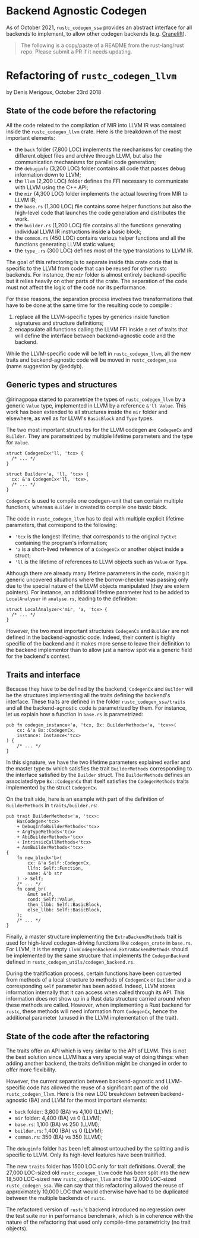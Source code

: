 # Backend Agnostic Codegen

<!-- toc -->

As of October 2021, `rustc_codegen_ssa` provides an
abstract interface for all backends to implement, to allow other codegen
backends (e.g. [Cranelift]).

[Cranelift]: https://github.com/bytecodealliance/wasmtime/tree/HEAD/cranelift

> The following is a copy/paste of a README from the rust-lang/rust repo.
> Please submit a PR if it needs updating.

# Refactoring of `rustc_codegen_llvm`
by Denis Merigoux, October 23rd 2018

## State of the code before the refactoring

All the code related to the compilation of MIR into LLVM IR was contained
inside the `rustc_codegen_llvm` crate. Here is the breakdown of the most
important elements:
* the `back` folder (7,800 LOC) implements the mechanisms for creating the
  different object files and archive through LLVM, but also the communication
  mechanisms for parallel code generation;
* the `debuginfo` (3,200 LOC) folder contains all code that passes debug
  information down to LLVM;
* the `llvm` (2,200 LOC) folder defines the FFI necessary to communicate with
  LLVM using the C++ API;
* the `mir` (4,300 LOC) folder implements the actual lowering from MIR to LLVM
  IR;
* the `base.rs` (1,300 LOC) file contains some helper functions but also the
  high-level code that launches the code generation and distributes the work.
* the `builder.rs` (1,200 LOC) file contains all the functions generating
  individual LLVM IR instructions inside a basic block;
* the `common.rs` (450 LOC) contains various helper functions and all the
  functions generating LLVM static values;
* the `type_.rs` (300 LOC) defines most of the type translations to LLVM IR.

The goal of this refactoring is to separate inside this crate code that is
specific to the LLVM from code that can be reused for other rustc backends. For
instance, the `mir` folder is almost entirely backend-specific but it relies
heavily on other parts of the crate. The separation of the code must not affect
the logic of the code nor its performance.

For these reasons, the separation process involves two transformations that
have to be done at the same time for the resulting code to compile :

1. replace all the LLVM-specific types by generics inside function signatures
   and structure definitions;
2. encapsulate all functions calling the LLVM FFI inside a set of traits that
   will define the interface between backend-agnostic code and the backend.

While the LLVM-specific code will be left in `rustc_codegen_llvm`, all the new
traits and backend-agnostic code will be moved in `rustc_codegen_ssa` (name
suggestion by @eddyb).

## Generic types and structures

@irinagpopa started to parametrize the types of `rustc_codegen_llvm` by a
generic `Value` type, implemented in LLVM by a reference `&'ll Value`. This
work has been extended to all structures inside the `mir` folder and elsewhere,
as well as for LLVM's `BasicBlock` and `Type` types.

The two most important structures for the LLVM codegen are `CodegenCx` and
`Builder`. They are parametrized by multiple lifetime parameters and the type
for `Value`.

```rust,ignore
struct CodegenCx<'ll, 'tcx> {
  /* ... */
}

struct Builder<'a, 'll, 'tcx> {
  cx: &'a CodegenCx<'ll, 'tcx>,
  /* ... */
}
```

`CodegenCx` is used to compile one codegen-unit that can contain multiple
functions, whereas `Builder` is created to compile one basic block.

The code in `rustc_codegen_llvm` has to deal with multiple explicit lifetime
parameters, that correspond to the following:
* `'tcx` is the longest lifetime, that corresponds to the original `TyCtxt`
  containing the program's information;
* `'a` is a short-lived reference of a `CodegenCx` or another object inside a
  struct;
* `'ll` is the lifetime of references to LLVM objects such as `Value` or
  `Type`.

Although there are already many lifetime parameters in the code, making it
generic uncovered situations where the borrow-checker was passing only due to
the special nature of the LLVM objects manipulated (they are extern pointers).
For instance, an additional lifetime parameter had to be added to
`LocalAnalyser` in `analyse.rs`, leading to the definition:

```rust,ignore
struct LocalAnalyzer<'mir, 'a, 'tcx> {
  /* ... */
}
```

However, the two most important structures `CodegenCx` and `Builder` are not
defined in the backend-agnostic code. Indeed, their content is highly specific
of the backend and it makes more sense to leave their definition to the backend
implementor than to allow just a narrow spot via a generic field for the
backend's context.

## Traits and interface

Because they have to be defined by the backend, `CodegenCx` and `Builder` will
be the structures implementing all the traits defining the backend's interface.
These traits are defined in the folder `rustc_codegen_ssa/traits` and all the
backend-agnostic code is parametrized by them. For instance, let us explain how
a function in `base.rs` is parametrized:

```rust,ignore
pub fn codegen_instance<'a, 'tcx, Bx: BuilderMethods<'a, 'tcx>>(
    cx: &'a Bx::CodegenCx,
    instance: Instance<'tcx>
) {
    /* ... */
}
```

In this signature, we have the two lifetime parameters explained earlier and
the master type `Bx` which satisfies the trait `BuilderMethods` corresponding
to the interface satisfied by the `Builder` struct. The `BuilderMethods`
defines an associated type `Bx::CodegenCx` that itself satisfies the
`CodegenMethods` traits implemented by the struct `CodegenCx`.

On the trait side, here is an example with part of the definition of
`BuilderMethods` in `traits/builder.rs`:

```rust,ignore
pub trait BuilderMethods<'a, 'tcx>:
    HasCodegen<'tcx>
    + DebugInfoBuilderMethods<'tcx>
    + ArgTypeMethods<'tcx>
    + AbiBuilderMethods<'tcx>
    + IntrinsicCallMethods<'tcx>
    + AsmBuilderMethods<'tcx>
{
    fn new_block<'b>(
        cx: &'a Self::CodegenCx,
        llfn: Self::Function,
        name: &'b str
    ) -> Self;
    /* ... */
    fn cond_br(
        &mut self,
        cond: Self::Value,
        then_llbb: Self::BasicBlock,
        else_llbb: Self::BasicBlock,
    );
    /* ... */
}
```

Finally, a master structure implementing the `ExtraBackendMethods` trait is
used for high-level codegen-driving functions like `codegen_crate` in
`base.rs`. For LLVM, it is the empty `LlvmCodegenBackend`.
`ExtraBackendMethods` should be implemented by the same structure that
implements the `CodegenBackend` defined in
`rustc_codegen_utils/codegen_backend.rs`.

During the traitification process, certain functions have been converted from
methods of a local structure to methods of `CodegenCx` or `Builder` and a
corresponding `self` parameter has been added. Indeed, LLVM stores information
internally that it can access when called through its API. This information
does not show up in a Rust data structure carried around when these methods are
called. However, when implementing a Rust backend for `rustc`, these methods
will need information from `CodegenCx`, hence the additional parameter (unused
in the LLVM implementation of the trait).

## State of the code after the refactoring

The traits offer an API which is very similar to the API of LLVM. This is not
the best solution since LLVM has a very special way of doing things: when
adding another backend, the traits definition might be changed in order to
offer more flexibility.

However, the current separation between backend-agnostic and LLVM-specific code
has allowed the reuse of a significant part of the old `rustc_codegen_llvm`.
Here is the new LOC breakdown between backend-agnostic (BA) and LLVM for the
most important elements:

* `back` folder: 3,800 (BA) vs 4,100 (LLVM);
* `mir` folder: 4,400 (BA) vs 0 (LLVM);
* `base.rs`: 1,100 (BA) vs 250 (LLVM);
* `builder.rs`: 1,400 (BA) vs 0 (LLVM);
* `common.rs`: 350 (BA) vs 350 (LLVM);

The `debuginfo` folder has been left almost untouched by the splitting and is
specific to LLVM. Only its high-level features have been traitified.

The new `traits` folder has 1500 LOC only for trait definitions. Overall, the
27,000 LOC-sized old `rustc_codegen_llvm` code has been split into the new
18,500 LOC-sized new `rustc_codegen_llvm` and the 12,000 LOC-sized
`rustc_codegen_ssa`. We can say that this refactoring allowed the reuse of
approximately 10,000 LOC that would otherwise have had to be duplicated between
the multiple backends of `rustc`.

The refactored version of `rustc`'s backend introduced no regression over the
test suite nor in performance benchmark, which is in coherence with the nature
of the refactoring that used only compile-time parametricity (no trait
objects).
